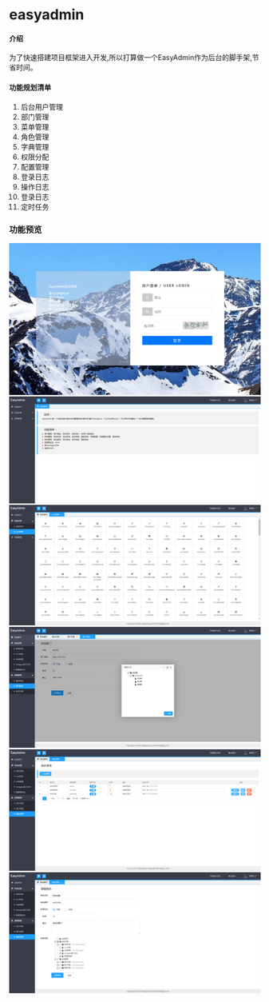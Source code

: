 # easyadmin

#### 介绍
为了快速搭建项目框架进入开发,所以打算做一个EasyAdmin作为后台的脚手架,节省时间。



#### 功能规划清单

1.  后台用户管理
2.  部门管理
3.  菜单管理
4.  角色管理
5.  字典管理
6.  权限分配
7.  配置管理
8.  登录日志
9.  操作日志
10. 登录日志
11. 定时任务

### 功能预览
![登录界面](doc/images/1.png)
![首页](doc/images/2.png)
![图标页](doc/images/3.png)
![部门页](doc/images/4.png)
![权限页](doc/images/5.png)
![权限编辑](doc/images/6.png)
